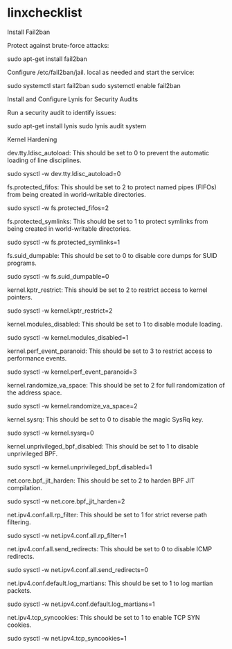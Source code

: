 # linxchecklist

Install Fail2ban

Protect against brute-force attacks:

sudo apt-get install fail2ban


Configure /etc/fail2ban/jail. local as needed and start the service:

sudo systemctl start fail2ban
sudo systemctl enable fail2ban

Install and Configure Lynis for Security Audits

Run a security audit to identify issues:

sudo apt-get install lynis
sudo lynis audit system

Kernel Hardening

dev.tty.ldisc_autoload: This should be set to 0 to prevent the automatic loading of line disciplines.

 

sudo sysctl -w dev.tty.ldisc_autoload=0

fs.protected_fifos: This should be set to 2 to protect named pipes (FIFOs) from being created in world-writable directories.

 

sudo sysctl -w fs.protected_fifos=2

fs.protected_symlinks: This should be set to 1 to protect symlinks from being created in world-writable directories.

 

sudo sysctl -w fs.protected_symlinks=1

fs.suid_dumpable: This should be set to 0 to disable core dumps for SUID programs.

 

sudo sysctl -w fs.suid_dumpable=0

kernel.kptr_restrict: This should be set to 2 to restrict access to kernel pointers.

 

sudo sysctl -w kernel.kptr_restrict=2

kernel.modules_disabled: This should be set to 1 to disable module loading.

 

sudo sysctl -w kernel.modules_disabled=1

kernel.perf_event_paranoid: This should be set to 3 to restrict access to performance events.

 

sudo sysctl -w kernel.perf_event_paranoid=3

kernel.randomize_va_space: This should be set to 2 for full randomization of the address space.

 

sudo sysctl -w kernel.randomize_va_space=2

kernel.sysrq: This should be set to 0 to disable the magic SysRq key.

 

sudo sysctl -w kernel.sysrq=0

kernel.unprivileged_bpf_disabled: This should be set to 1 to disable unprivileged BPF.

 

sudo sysctl -w kernel.unprivileged_bpf_disabled=1

net.core.bpf_jit_harden: This should be set to 2 to harden BPF JIT compilation.

 

sudo sysctl -w net.core.bpf_jit_harden=2

net.ipv4.conf.all.rp_filter: This should be set to 1 for strict reverse path filtering.

 

sudo sysctl -w net.ipv4.conf.all.rp_filter=1

net.ipv4.conf.all.send_redirects: This should be set to 0 to disable ICMP redirects.

 

sudo sysctl -w net.ipv4.conf.all.send_redirects=0

net.ipv4.conf.default.log_martians: This should be set to 1 to log martian packets.

 

sudo sysctl -w net.ipv4.conf.default.log_martians=1

net.ipv4.tcp_syncookies: This should be set to 1 to enable TCP SYN cookies.

 

sudo sysctl -w net.ipv4.tcp_syncookies=1


